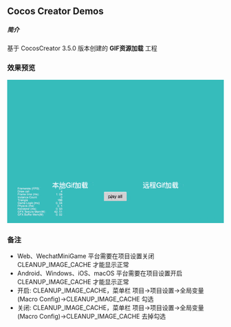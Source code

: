 ## Cocos Creator Demos

##### 简介
基于 CocosCreator 3.5.0 版本创建的 **GIF资源加载** 工程

### 效果预览
![image](../../../gif/202203/2022032001.gif)

### 备注
- Web、WechatMiniGame 平台需要在项目设置关闭 CLEANUP_IMAGE_CACHE 才能显示正常
- Android、Windows、iOS、macOS 平台需要在项目设置开启 CLEANUP_IMAGE_CACHE 才能显示正常
- 开启: CLEANUP_IMAGE_CACHE，菜单栏 项目->项目设置->全局变量(Macro Config)->CLEANUP_IMAGE_CACHE 勾选
- 关闭: CLEANUP_IMAGE_CACHE，菜单栏 项目->项目设置->全局变量(Macro Config)->CLEANUP_IMAGE_CACHE 去掉勾选